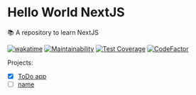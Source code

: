 # Hello World NextJS

:books: A repository to learn NextJS

[![wakatime](https://wakatime.com/badge/github/GuilhermeStracini/hello-world-nextjs.svg)](https://wakatime.com/badge/github/GuilhermeStracini/hello-world-nextjs)
[![Maintainability](https://api.codeclimate.com/v1/badges/949e3a90ac59eeba8fb1/maintainability)](https://codeclimate.com/github/GuilhermeStracini/hello-world-nextjs/maintainability)
[![Test Coverage](https://api.codeclimate.com/v1/badges/949e3a90ac59eeba8fb1/test_coverage)](https://codeclimate.com/github/GuilhermeStracini/hello-world-nextjs/test_coverage)
[![CodeFactor](https://www.codefactor.io/repository/github/GuilhermeStracini/hello-world-nextjs/badge)](https://www.codefactor.io/repository/github/GuilhermeStracini/hello-world-nextjs)

Projects:

- [X] [ToDo app](/todo-list)
- [ ] [name](/name)
